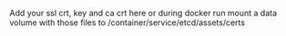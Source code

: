 Add your ssl crt, key and ca crt here
or during docker run mount a data volume with those files to /container/service/etcd/assets/certs
